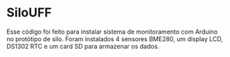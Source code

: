 # SiloUFF
Esse código foi feito para instalar sistema de monitoramento com Arduino no protótipo de silo. Foram instalados 4 sensores BME280, um display LCD, DS1302 RTC e um card SD para armazenar os dados.
